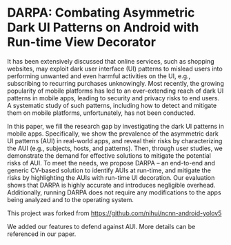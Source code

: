 # DARPA: Combating Asymmetric Dark UI Patterns on Android with Run-time View Decorator

It has been extensively discussed that online services, such as shopping websites, may exploit dark user interface (UI) patterns to mislead users into performing unwanted and even harmful activities on the UI, e.g., subscribing to recurring purchases unknowingly. Most recently, the growing popularity of mobile platforms has led to an ever-extending reach of dark UI patterns in mobile apps, leading to security and privacy risks to end users. A systematic study of such patterns, including how to detect and mitigate them on mobile platforms, unfortunately, has not been conducted.

In this paper, we fill the research gap by investigating the dark UI patterns in mobile apps. Specifically, we show the prevalence of the asymmetric dark UI patterns (AUI) in real-world apps, and reveal their risks by characterizing the AUI (e.g., subjects, hosts, and patterns). Then, through user studies, we demonstrate the demand for effective solutions to mitigate the potential risks of AUI. To meet the needs, we propose DARPA – an end-to-end and generic CV-based solution to identify AUIs at run-time, and mitigate the risks by highlighting the AUIs with run-time UI decoration. Our evaluation shows that DARPA is highly accurate and introduces negligible overhead. Additionally, running DARPA does not require any modifications to the apps being analyzed and to the operating system.



This project was forked from https://github.com/nihui/ncnn-android-yolov5

We added our features to defend against AUI. More details can be referenced in our paper.